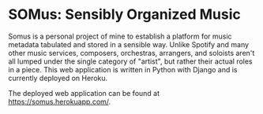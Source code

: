 # SOMus: Sensibly Organized Music

Somus is a personal project of mine to establish a platform for music metadata tabulated and stored in a sensible way. Unlike Spotify and many other music services, composers, orchestras, arrangers, and soloists aren't all lumped under the single category of "artist", but rather their actual roles in a piece. This web application is written in Python with Django and is currently deployed on Heroku.

The deployed web application can be found at https://somus.herokuapp.com/.

